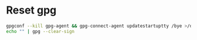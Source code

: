 # Reset gpg

```sh
gpgconf --kill gpg-agent && gpg-connect-agent updatestartuptty /bye >/dev/null && killall pinentry
echo "" | gpg --clear-sign
```
